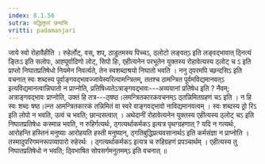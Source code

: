 ```yaml
---
index: 8.1.56
sutra: यद्धितुपरं छन्दसि
vritti: padamanjari
---
```


 जाये स्वो रोहावैहीति । रुहेर्लोट्, वस्, शप्, ठाडुतमस्य पिच्चऽ, ठ्लोटो लङ्वत्ऽ इति लङ्वद्भावात् ठ्नित्यं ङ्तिःऽ इति सलोपः, आह्पूर्वादिणो लोट्, सिपो हिः, एहीत्यनेन परभूतेन युक्तस्य रोहावेत्यस्य ठ्लोट् च ऽ इति प्राप्तो निघातप्रतिषेधो नियमेन निवर्त्यते, तेन स्वशब्दाश्रयो निघातो भवति । ननु ठ्परमपि च्छन्दसिऽ इति वचनात् स्वः शब्दस्य पूर्वाङ्गवद्भावज्जायेस्वरित्यामन्त्रितम्, ततश्च ठामन्त्रित पूर्वमविद्यमानवत्ऽ इत्यविद्यमानत्वान्निघातो न प्राप्नोति, प्रतिषिध्यतेऽत्राङ्गवद्भावः---अव्ययानां प्रतिषेध इति ? नैवम्; अत्राङ्गवद्भावः प्राप्नोति, उक्तं हि तत्र---ठ्षष्ठ।लमन्त्रितकारकवचनम्ऽ ठ्तन्निमितग्रहणं चऽ इति । न हि स्वः शब्दः षष्ठ।ल्न्त आमन्त्रितकारकं तन्निमितं वा स्वरे वाङ्गवद्भावो नाविद्यमानवत्वम् । स्वः शब्दस्य ठ्रो रिऽ इति लोपो न भवति, उत्वं च भवति; छान्दसत्वात् । अथेदानीं रोहावेत्यनेन युक्तस्य एहीत्यस्य ठ्लोट् चऽ इति निघातप्रतिषेधः कस्मान्न भवति, न रुहिर्गत्यर्थः, ठ्गत्यर्थाकर्मकऽ इत्यत्र पृथग्ग्रहणात् ? यदि न गत्यर्थः, आरोहन्ति हस्तिनं मनुष्याः आरोहयति हस्ती मनुष्यान्, ठ्गतिबुद्धिप्रत्यवसानार्थऽ इति कर्मसंज्ञा न प्राप्नोति । तस्मादुपरिगमनरूपव्यापारो रुहेरर्थः । ठ्गत्यर्थाकर्मकऽ इत्यत्र च रुहिग्रहणं प्रपञ्चार्थम् । एहीत्यस्य तु निघातप्रतिषेधो न भवति; ठ्विभाषित सोपसर्गमनुतमम्ऽ इति वचनात् ॥